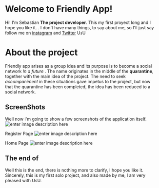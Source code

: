 # Welcome to Friendly App!

Hi! I'm Sebastian  **The project developer**. This my first proyect long and I hope you like it. . I don't have many things, to say about me, so I'll just say follow me on [instagram](%28https://www.instagram.com/d3epinmymind/%29) and [Twitter](https://twitter.com/TenkiOwO?s=08) U`s`U


# About the project
Friendly app arises as a group idea and its purpose is to become a social network *In a future* . The name originates in the middle of the **quarantine**, together with the main idea of the project.  The need to seek *accompaniment* in these situations gave impetus to the project, but now that the quarantine has been completed, the idea has been reduced to a social network. 

## ScreenShots

Well now I'm going to show a few screenshots of the application itself. 
![enter image description here](https://i.pinimg.com/564x/ce/33/5a/ce335a0f95bf7d8609182a43129d35c6.jpg)

Register Page 
![enter image description here](https://i.pinimg.com/564x/6c/2f/8b/6c2f8bf7d21fc0fdfacd00c9a1c4b79f.jpg)

Home Page 
![enter image description here](https://i.pinimg.com/564x/03/6e/d7/036ed738c729db984103fb1c7f35f9ce.jpg)




## The end of 
Well this is the end, there is nothing more to clarify, I hope you like it.
Sincerely, this is my first solo project, and also made by me, I am very pleased with UsU.
